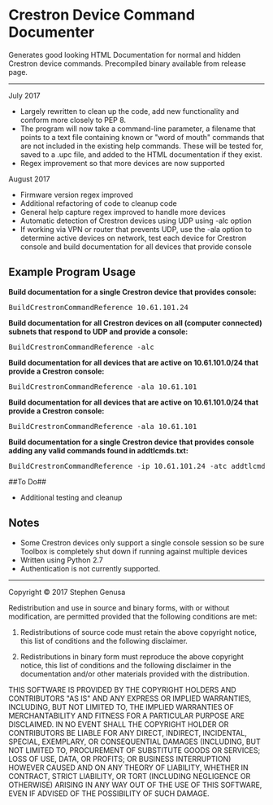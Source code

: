 # Crestron Device Command Documenter
Generates good looking HTML Documentation for normal and hidden Crestron device commands. Precompiled binary available from release page.

----------
July 2017

- Largely rewritten to clean up the code, add new functionality and conform more closely to PEP 8.
- The program will now take a command-line parameter, a filename that points to a text file containing known or "word of mouth" commands that are not included in the existing help commands. These will be tested for, saved to a .upc file, and added to the HTML documentation if they exist.
- Regex improvement so that more devices are now supported

August 2017

- Firmware version regex improved
- Additional refactoring of code to cleanup code
- General help capture regex improved to handle more devices
- Automatic detection of Crestron devices using UDP using -alc option
- If working via VPN or router that prevents UDP, use the -ala option to determine active devices on network, test each device for Crestron console and build documentation for all devices that provide console

## Example Program Usage ##

**Build documentation for a single Crestron device that provides console:**
<pre>
BuildCrestronCommandReference 10.61.101.24
</pre>

**Build documentation for all Crestron devices on all (computer connected) subnets that respond to UDP and provide a console:**
<pre>
BuildCrestronCommandReference -alc
</pre>

**Build documentation for all devices that are active on 10.61.101.0/24 that provide a Crestron console:**
<pre>
BuildCrestronCommandReference -ala 10.61.101
</pre>

**Build documentation for all devices that are active on 10.61.101.0/24 that provide a Crestron console:**
<pre>
BuildCrestronCommandReference -ala 10.61.101
</pre>

**Build documentation for a single Crestron device that provides console adding any valid commands found in addtlcmds.txt:**
<pre>
BuildCrestronCommandReference -ip 10.61.101.24 -atc addtlcmds.txt
</pre>


##To Do##
 - Additional testing and cleanup

## Notes ##
- Some Crestron devices only support a single console session so be sure Toolbox is completely shut down if running against multiple devices
- Written using Python 2.7
- Authentication is not currently supported.

----------

Copyright © 2017 Stephen Genusa

Redistribution and use in source and binary forms, with or without modification, are permitted provided that the following conditions are met:

1. Redistributions of source code must retain the above copyright notice, this list of conditions and the following disclaimer.

2. Redistributions in binary form must reproduce the above copyright notice, this list of conditions and the following disclaimer in the documentation and/or other materials provided with the distribution.

THIS SOFTWARE IS PROVIDED BY THE COPYRIGHT HOLDERS AND CONTRIBUTORS "AS IS" AND ANY EXPRESS OR IMPLIED WARRANTIES, INCLUDING, BUT NOT LIMITED TO, THE IMPLIED WARRANTIES OF MERCHANTABILITY AND FITNESS FOR A PARTICULAR PURPOSE ARE DISCLAIMED. IN NO EVENT SHALL THE COPYRIGHT HOLDER OR CONTRIBUTORS BE LIABLE FOR ANY DIRECT, INDIRECT, INCIDENTAL, SPECIAL, EXEMPLARY, OR CONSEQUENTIAL DAMAGES (INCLUDING, BUT NOT LIMITED TO, PROCUREMENT OF SUBSTITUTE GOODS OR SERVICES; LOSS OF USE, DATA, OR PROFITS; OR BUSINESS INTERRUPTION) HOWEVER CAUSED AND ON ANY THEORY OF LIABILITY, WHETHER IN CONTRACT, STRICT LIABILITY, OR TORT (INCLUDING NEGLIGENCE OR OTHERWISE) ARISING IN ANY WAY OUT OF THE USE OF THIS SOFTWARE, EVEN IF ADVISED OF THE POSSIBILITY OF SUCH DAMAGE.